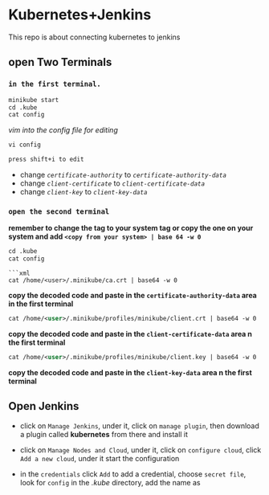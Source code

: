 # Kubernetes+Jenkins

This repo is about connecting kubernetes to jenkins

## open Two Terminals 


### **`in the first terminal.`**
```xml
minikube start
cd .kube
cat config
```
*vim into the config file for editing*

```xml
vi config

press shift+i to edit
```
- change *`certificate-authority`* to *`certificate-authority-data`*
-  change *`client-certificate`* to *`client-certificate-data`*
- change *`client-key`* to *`client-key-data`*


### **`open the second terminal`**
**remember to change the <user> tag to your system tag or copy the one on your system and add `<copy from your system> | base 64 -w 0`**

```xml
cd .kube
cat config
```
```
```xml
cat /home/<user>/.minikube/ca.crt | base64 -w 0 
```
**copy the decoded code and paste in the `certificate-authority-data` area in the first terminal** 

```xml
cat /home/<user>/.minikube/profiles/minikube/client.crt | base64 -w 0
```
**copy the decoded code and paste in the `client-certificate-data` area n the first terminal**
```xml
cat /home/<user>/.minikube/profiles/minikube/client.key | base64 -w 0 
```
**copy the decoded code and paste in the `client-key-data` area n the first terminal**


## Open Jenkins 

- click on `Manage Jenkins`, under it, click on  `manage plugin`, then  download a plugin called **kubernetes** from there and install it

- click on `Manage Nodes and Cloud`, under it, click on `configure cloud`, click `Add a new cloud`, under it start the configuration

- in the `credentials` click `Add` to add a credential, choose `secret file`, look for `config` in the *.kube* directory, add the name as 


